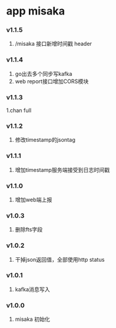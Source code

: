 # app misaka

### v1.1.5
1. /misaka 接口新增时间戳 header

### v1.1.4
1. go出去多个同步写kafka
2. web report接口增加CORS模块

### v1.1.3
1.chan full

### v1.1.2
1. 修改timestamp的jsontag

### v1.1.1
1. 增加timestamp服务端接受到日志时间戳

### v1.1.0
1. 增加web端上报

### v1.0.3
1. 删除fts字段

### v1.0.2
1. 干掉json返回值，全部使用http status

### v1.0.1
1. kafka消息写入

### v1.0.0
1.  misaka 初始化
